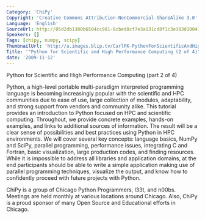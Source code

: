 ```yaml
---
Category: 'ChiPy'
Copyright: 'Creative Commons Attribution-NonCommercial-ShareAlike 3.0'
Language: 'English'
SourceUrl: http://05d2db1380b6504cc981-8cbed8cf7e3a131cd8f1c3e383d10041.r93.cf2.rackcdn.com/chipy/585_python-for-scientific-and-high-performance-computing-2-of-4.flv
Speakers: []
Tags: [chipy, numpy, scipy]
ThumbnailUrl: 'http://a.images.blip.tv/CarlFK-PythonForScientificAndHighPerformanceComputing2Of4542.png'
Title: '"Python for Scientific and High Performance Computing (2 of 4)"'
date: '2009-11-12'
---
```

Python for Scientific and High Performance Computing (part 2 of 4)

  
Python, a high-level portable multi-paradigm interpreted programming language
is becoming increasingly popular with the scientific and HPC communities due
to ease of use, large collection of modules, adaptability, and strong support
from vendors and community alike. This tutorial provides an introduction to
Python focused on HPC and scientific computing. Throughout, we provide
concrete examples, hands-on examples, and links to additional sources of
information. The result will be a clear sense of possibilities and best
practices using Python in HPC environments. We will cover several key
concepts: language basics, NumPy and SciPy, parallel programming, performance
issues, integrating C and Fortran, basic visualization, large production
codes, and finding resources. While it is impossible to address all libraries
and application domains, at the end participants should be able to write a
simple application making use of parallel programming techniques, visualize
the output, and know how to confidently proceed with future projects with
Python.

  
ChiPy is a group of Chicago Python Programmers, l33t, and n00bs. Meetings are
held monthly at various locations around Chicago. Also, ChiPy is a proud
sponsor of many Open Source and Educational efforts in Chicago.

